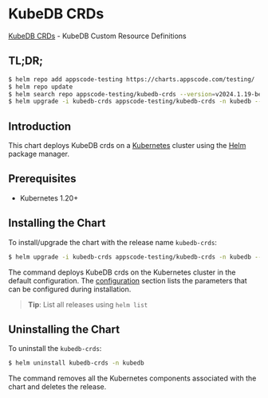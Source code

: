 # KubeDB CRDs

[KubeDB CRDs](https://github.com/kubedb) - KubeDB Custom Resource Definitions

## TL;DR;

```bash
$ helm repo add appscode-testing https://charts.appscode.com/testing/
$ helm repo update
$ helm search repo appscode-testing/kubedb-crds --version=v2024.1.19-beta.1
$ helm upgrade -i kubedb-crds appscode-testing/kubedb-crds -n kubedb --create-namespace --version=v2024.1.19-beta.1
```

## Introduction

This chart deploys KubeDB crds on a [Kubernetes](http://kubernetes.io) cluster using the [Helm](https://helm.sh) package manager.

## Prerequisites

- Kubernetes 1.20+

## Installing the Chart

To install/upgrade the chart with the release name `kubedb-crds`:

```bash
$ helm upgrade -i kubedb-crds appscode-testing/kubedb-crds -n kubedb --create-namespace --version=v2024.1.19-beta.1
```

The command deploys KubeDB crds on the Kubernetes cluster in the default configuration. The [configuration](#configuration) section lists the parameters that can be configured during installation.

> **Tip**: List all releases using `helm list`

## Uninstalling the Chart

To uninstall the `kubedb-crds`:

```bash
$ helm uninstall kubedb-crds -n kubedb
```

The command removes all the Kubernetes components associated with the chart and deletes the release.


